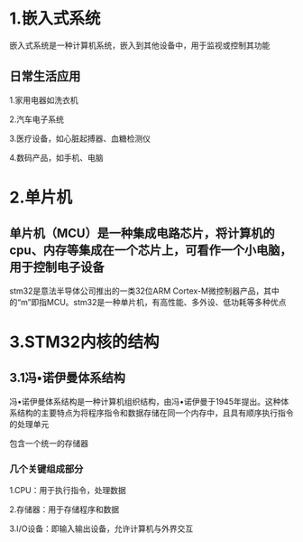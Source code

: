 # 1.嵌入式系统
嵌入式系统是一种计算机系统，嵌入到其他设备中，用于监视或控制其功能
## 日常生活应用
1.家用电器如洗衣机

2.汽车电子系统

3.医疗设备，如心脏起搏器、血糖检测仪

4.数码产品，如手机、电脑
# 2.单片机
单片机（MCU）是一种集成电路芯片，将计算机的cpu、内存等集成在一个芯片上，可看作一个小电脑，用于控制电子设备
---
stm32是意法半导体公司推出的一类32位ARM Cortex-M微控制器产品，其中的“m”即指MCU。stm32是一种单片机，有高性能、多外设、低功耗等多种优点
# 3.STM32内核的结构
## 3.1冯•诺伊曼体系结构
冯•诺伊曼体系结构是一种计算机组织结构，由冯•诺伊曼于1945年提出。这种体系结构的主要特点为将程序指令和数据存储在同一个内存中，且具有顺序执行指令的处理单元

包含一个统一的存储器
### 几个关键组成部分
1.CPU：用于执行指令，处理数据

2.存储器：用于存储程序和数据

3.I/O设备：即输入输出设备，允许计算机与外界交互
